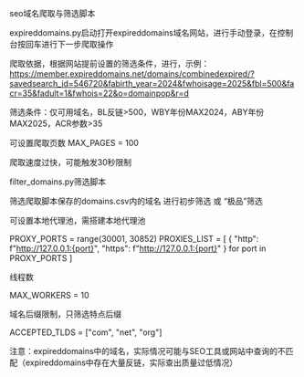 seo域名爬取与筛选脚本



expireddomains.py启动打开expireddomains域名网站，进行手动登录，在控制台按回车进行下一步爬取操作



爬取依据，根据网站提前设置的筛选条件，进行，示例：https://member.expireddomains.net/domains/combinedexpired/?savedsearch_id=546720&fabirth_year=2024&fwhoisage=2025&fbl=500&facr=35&fadult=1&fwhois=22&o=domainpop&r=d

筛选条件：仅可用域名，BL反链>500，WBY年份MAX2024，ABY年份MAX2025，ACR参数>35

可设置爬取页数
 MAX_PAGES = 100

爬取速度过快，可能触发30秒限制

filter_domains.py筛选脚本

筛选爬取脚本保存的domains.csv内的域名
进行初步筛选  或 “极品”筛选

可设置本地代理池，需搭建本地代理池

PROXY_PORTS = range(30001, 30852)
PROXIES_LIST = [
    {
        "http": f"http://127.0.0.1:{port}",
        "https": f"http://127.0.0.1:{port}"
    }
    for port in PROXY_PORTS
]



线程数

MAX_WORKERS = 10 

域名后缀限制，只筛选特点后缀

ACCEPTED_TLDS = ["com", "net", "org"]





注意：expireddomains中的域名，实际情况可能与SEO工具或网站中查询的不匹配（expireddomains中存在大量反链，实际查出质量过低情况）